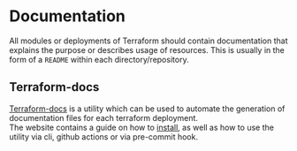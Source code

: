 # Documentation

All modules or deployments of Terraform should contain documentation that explains the purpose or describes usage of resources. This is usually in the form of a `README` within each directory/repository.

## Terraform-docs

[Terraform-docs](https://terraform-docs.io/user-guide/introduction/) is a utility which can be used to automate the generation of documentation files for each terraform deployment.<br>
The website contains a guide on how to [install](https://terraform-docs.io/user-guide/installation/), as well as how to use the utility via cli, github actions or via pre-commit hook.